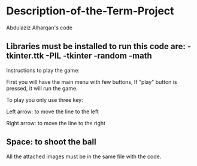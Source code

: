 # Description-of-the-Term-Project
Abdulaziz Alharqan's code


Libraries must be installed to run this code are:
-tkinter.ttk
-PIL
-tkinter
-random
-math
---------------------------------------------------
Instructions to play the game:

First you will have the main menu with few buttons, If "play" button is pressed, it will run the game.

To play you only use three key:

Left arrow: to move the line to the left

Right arrow: to move the line to the right

Space: to shoot the ball
----------------------------------------------------
All the attached images must be in the same file with the code.
